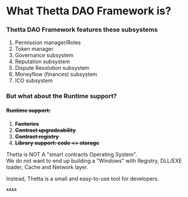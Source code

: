 # What Thetta DAO Framework is?

### Thetta DAO Framework features these subsystems

1. Permission manager/Roles
2. Token manager
3. Governance subsystem
4. Reputation subsystem
5. Dispute Resolution subsystem
6. Moneyflow \(finances\) subsystem
7. ICO subsystem

### But what about the Runtime support?

#### ~~Runtime support:~~

1. ~~**Factories**~~
2. ~~**Contract upgradeability**~~
3. ~~**Contract registry**~~
4. ~~**Library support: code &lt;-&gt; storage**~~

Thetta is NOT A "smart contracts Operating System".   
We do not want to end up building a "Windows" with Registry, DLL/EXE loader, Cache and Network layer.   
  
Instead, Thetta is a small and easy-to-use tool for developers.  


~~\*\*\*\*~~

